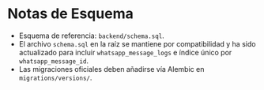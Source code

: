 # Notas de Esquema

- Esquema de referencia: `backend/schema.sql`.
- El archivo `schema.sql` en la raíz se mantiene por compatibilidad y ha sido actualizado para incluir `whatsapp_message_logs` e índice único por `whatsapp_message_id`.
- Las migraciones oficiales deben añadirse vía Alembic en `migrations/versions/`.

